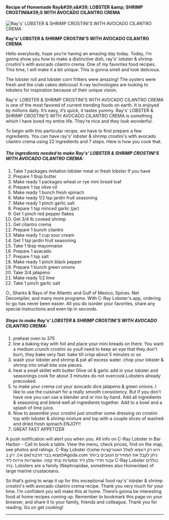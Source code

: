             

#### Recipe of Homemade Ray&amp;#39;s&amp;#39; LOBSTER &amp;amp; SHRIMP CROSTINI&amp;#39;S WITH AVOCADO CILANTRO CREMA

![Ray's' LOBSTER &amp; SHRIMP CROSTINI'S WITH AVOCADO CILANTRO CREMA](https://img-global.cpcdn.com/recipes/4604324562862080/751x532cq70/rays-lobster-shrimp-crostinis-with-avocado-cilantro-crema-recipe-main-photo.jpg)

**Ray's' LOBSTER &amp; SHRIMP CROSTINI'S WITH AVOCADO CILANTRO CREMA**

Hello everybody, hope you’re having an amazing day today. Today, I’m gonna show you how to make a distinctive dish, ray's' lobster & shrimp crostini's with avocado cilantro crema. One of my favorites food recipes. This time, I will make it a bit unique. This is gonna smell and look delicious.

The lobster roll and lobster corn fritters were amazing! The oysters were fresh and the crab cakes delicious! X-ray technologies are looking to lobsters for inspiration because of their unique vision.

Ray's' LOBSTER & SHRIMP CROSTINI'S WITH AVOCADO CILANTRO CREMA is one of the most favored of current trending foods on earth. It is enjoyed by millions daily. It’s easy, it’s quick, it tastes yummy. Ray's' LOBSTER & SHRIMP CROSTINI'S WITH AVOCADO CILANTRO CREMA is something which I have loved my entire life. They’re nice and they look wonderful.

To begin with this particular recipe, we have to first prepare a few ingredients. You can have ray's' lobster & shrimp crostini's with avocado cilantro crema using 22 ingredients and 7 steps. Here is how you cook that.

##### The ingredients needed to make Ray's' LOBSTER & SHRIMP CROSTINI'S WITH AVOCADO CILANTRO CREMA:

1.  Take 1 packages imitation lobster meat or fresh lobster If you have
2.  Prepare 1 tbsp butter
3.  Make ready 1 packages wheat or rye mini bread loaf
4.  Prepare 1 tsp olive oil
5.  Make ready 1 bunch fresh spinach
6.  Make ready 1/2 tsp jardin fruit seasoning
7.  Make ready 1 pinch garlic salt
8.  Prepare 1 tsp minced garlic (jar)
9.  Get 1 pinch red pepper flakes
10.  Get 3/4 lb cooked shrimp
11.  Get cilantro crema
12.  Prepare 1 bunch cilantro
13.  Make ready 1 cup sour cream
14.  Get 1 tsp jardin fruit seasoning
15.  Take 1 tbsp mayonnaise
16.  Prepare 1 avacado
17.  Prepare 1 tsp salt
18.  Make ready 1 pinch black pepper
19.  Prepare 1 bunch green onions
20.  Take 3/4 jalapeno
21.  Make ready 1/2 lime
22.  Take 1 pinch garlic salt

O., Sharks & Rays of the Atlantic and Gulf of Mexico, Spices. Net Decompiler, and many more programs. With C-Ray Lobster's app, ordering to-go has never been easier. All you do isorder your favorites, share any special instructions and even tip in seconds.

##### Steps to make Ray's' LOBSTER & SHRIMP CROSTINI'S WITH AVOCADO CILANTRO CREMA:

1.  preheat oven to 375
2.  line a baking tray with foil and place your mini breads on there. You want a medium crunch crostini so youll need to keep an eye that they don't burn, they bake very fast. bake till crisp about 5 minutes or so
3.  wash your lobster and shrimp & pat all excess water. chop your lobster & shrimp into small bite size pieces.
4.  heat a small skillet with butter Olive oil & garlic add in your lobster and seasonings cook for about 3 minutes do not overcook.Lobsters already precooked.
5.  to make your crema cut your avocado dice jalapeno & green onions. I like to use the cuisinart for a really smooth consistency. But if you don't have one you can use a blender and or mix by hand. Add all ingredients & seasoning and blend well all ingredients together. Add to a bowl and a splash of lime juice.
6.  Now to assemble your crostini just smother some dressing on crostini top with lobster & shrimp mixture and top with a couple slices of washed and dried fresh spinach.ENJOY!!
7.  GREAT FAST APPETIZER

A push notification will alert you when you. All info on C-Ray Lobster in Bar Harbor - Call to book a table. View the menu, check prices, find on the map, see photos and ratings. C-Ray Lobster היא רק דוגמא לשלל האטרקציות שתוכלו למצוא בבר חרבור(אם אי). רק בAgoda.com ניתן לקבל את המחירים הטובים ביותר עבור חדרי מלון ליד מסעדות ובתי קפה. אפשרויות אירוח ליד C-Ray Lobster כוללים בתי. Lobsters are a family (Nephropidae, sometimes also Homeridae) of large marine crustaceans.

So that’s going to wrap it up for this exceptional food ray's' lobster & shrimp crostini's with avocado cilantro crema recipe. Thank you very much for your time. I’m confident you will make this at home. There’s gonna be interesting food at home recipes coming up. Remember to bookmark this page on your browser, and share it to your family, friends and colleague. Thank you for reading. Go on get cooking!

* * *